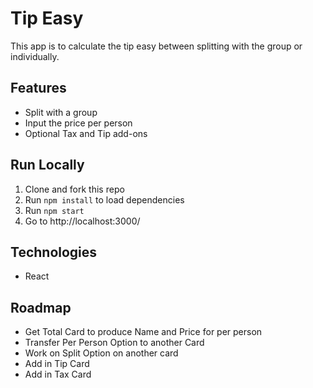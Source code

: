 # Tip Easy

This app is to calculate the tip easy between splitting with the group or individually.

## Features

- Split with a group
- Input the price per person
- Optional Tax and Tip add-ons

## Run Locally

1. Clone and fork this repo
2. Run `npm install` to load dependencies
3. Run `npm start`
4. Go to http://localhost:3000/

## Technologies

- React

## Roadmap

- Get Total Card to produce Name and Price for per person
- Transfer Per Person Option to another Card
- Work on Split Option on another card
- Add in Tip Card
- Add in Tax Card

